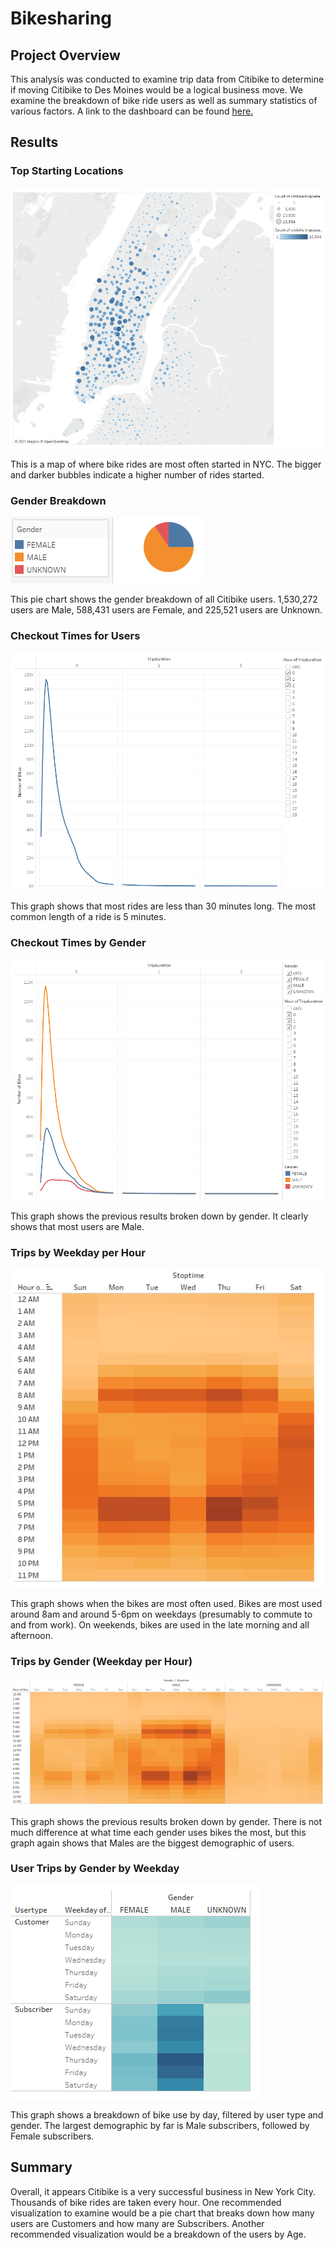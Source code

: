 # Bikesharing

## Project Overview

This analysis was conducted to examine trip data from Citibike to determine if moving Citibike to Des Moines would be a logical business move. We examine the breakdown of bike ride users as well as summary statistics of various factors. A link to the dashboard can be found [here.](https://public.tableau.com/views/CitibikeAnalysis_16349563012730/CitibikeAnalysis?:language=en-US&publish=yes&:display_count=n&:origin=viz_share_link)

## Results

### Top Starting Locations
![graph1.PNG](Resources/graph1.PNG)

This is a map of where bike rides are most often started in NYC. The bigger and darker bubbles indicate a higher number of rides started.

### Gender Breakdown
![graph2.PNG](Resources/graph2.PNG)

This pie chart shows the gender breakdown of all Citibike users. 1,530,272 users are Male, 588,431 users are Female, and 225,521 users are Unknown.

### Checkout Times for Users
![graph3.PNG](Resources/graph3.PNG)

This graph shows that most rides are less than 30 minutes long. The most common length of a ride is 5 minutes.

### Checkout Times by Gender
![graph4.PNG](Resources/graph4.PNG)

This graph shows the previous results broken down by gender. It clearly shows that most users are Male.

### Trips by Weekday per Hour
![graph5.PNG](Resources/graph5.PNG)

This graph shows when the bikes are most often used. Bikes are most used around 8am and around 5-6pm on weekdays (presumably to commute to and from work). On weekends, bikes are used in the late morning and all afternoon.

### Trips by Gender (Weekday per Hour)
![graph6.PNG](Resources/graph6.PNG)

This graph shows the previous results broken down by gender. There is not much difference at what time each gender uses bikes the most, but this graph again shows that Males are the biggest demographic of users.

### User Trips by Gender by Weekday
![graph7.PNG](Resources/graph7.PNG)

This graph shows a breakdown of bike use by day, filtered by user type and gender. The largest demographic by far is Male subscribers, followed by Female subscribers.

## Summary

Overall, it appears Citibike is a very successful business in New York City. Thousands of bike rides are taken every hour. One recommended visualization to examine would be a pie chart that breaks down how many users are Customers and how many are Subscribers. Another recommended visualization would be a breakdown of the users by Age.
